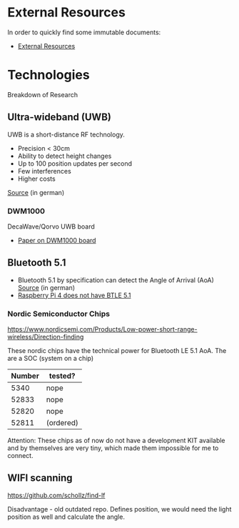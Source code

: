 # External Resources

In order to quickly find some immutable documents:

* [External Resources](ext_resources/Readme.md)

# Technologies

Breakdown of Research

## Ultra-wideband (UWB)

UWB is a short-distance RF technology. 

* Precision < 30cm
* Ability to detect height changes
* Up to 100 position updates per second
* Few interferences
* Higher costs 

[Source](https://www.industry-of-things.de/indoor-positionsbestimmung-ortungstechniken-im-vergleich-a-632311/) (in german)

### DWM1000

DecaWave/Qorvo UWB board

* [Paper on DWM1000 board](./ext_resources/angle_of_arrival_estimation_using_dw1000_online.pdf)

## Bluetooth 5.1

* Bluetooth 5.1 by specification can detect the Angle of Arrival (AoA)
[Source](https://www.industry-of-things.de/bluetooth-51-richtungserkennung-mit-angle-of-arrival-a-919815/) (in german)
* [Raspberry Pi 4 does not have BTLE 5.1](https://www.raspberrypi.org/forums/viewtopic.php?t=257718)

### Nordic Semiconductor Chips

https://www.nordicsemi.com/Products/Low-power-short-range-wireless/Direction-finding

These nordic chips have the technical power for Bluetooth LE 5.1 AoA. The are a SOC (system on a chip)

Number | tested?
--- | --- 
5340 | nope
52833 | nope
52820 | nope
52811 | (ordered)

Attention: These chips as of now do not have a development KIT available and by themselves are very tiny,
which made them impossible for me to connect.

## WIFI scanning

https://github.com/schollz/find-lf

Disadvantage - old outdated repo. Defines position, we would need the light position as well and calculate the angle.
